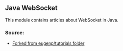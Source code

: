 ## Java WebSocket

This module contains articles about WebSocket in Java.

### Source:

- [Forked from eugenp/tutorials folder](https://github.com/eugenp/tutorials)
